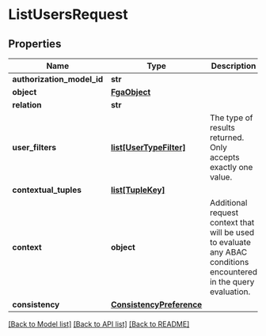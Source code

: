 # ListUsersRequest


## Properties
Name | Type | Description | Notes
------------ | ------------- | ------------- | -------------
**authorization_model_id** | **str** |  | [optional] 
**object** | [**FgaObject**](FgaObject.md) |  | 
**relation** | **str** |  | 
**user_filters** | [**list[UserTypeFilter]**](UserTypeFilter.md) | The type of results returned. Only accepts exactly one value. | 
**contextual_tuples** | [**list[TupleKey]**](TupleKey.md) |  | [optional] 
**context** | **object** | Additional request context that will be used to evaluate any ABAC conditions encountered in the query evaluation. | [optional] 
**consistency** | [**ConsistencyPreference**](ConsistencyPreference.md) |  | [optional] 

[[Back to Model list]](../README.md#documentation-for-models) [[Back to API list]](../README.md#documentation-for-api-endpoints) [[Back to README]](../README.md)


